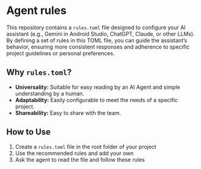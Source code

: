 # Agent rules
This repository contains a `rules.toml` file designed to configure your AI assistant (e.g., Gemini in Android Studio, ChatGPT, Claude, or other LLMs). By defining a set of rules in this TOML file, you can guide the assistant’s behavior, ensuring more consistent responses and adherence to specific project guidelines or personal preferences.

## Why `rules.toml`?
* **Universality:** Suitable for easy reading by an AI Agent and simple understanding by a human.
* **Adaptability:** Easily configurable to meet the needs of a specific project.
* **Shareability:** Easy to share with the team.


## How to Use
1. Create a `rules.toml` file in the root folder of your project
2. Use the recommended rules and add your own
3. Ask the agent to read the file and follow these rules

